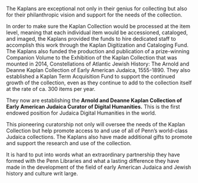 The Kaplans are exceptional not only in their genius for collecting but also for their philanthropic vision and support
for the needs of the collection.

In order to make sure the Kaplan Collection would be processed at the item level, meaning that each individual item
would be accessioned, cataloged, and imaged, the Kaplans provided the funds to hire dedicated staff to accomplish this
work through the Kaplan Digitization and Cataloging Fund. The Kaplans also funded the production and publication of a
prize-winning Companion Volume to the Exhibition of the Kaplan Collection that was mounted in 2014, Constellations of
Atlantic Jewish History: The Arnold and Deanne Kaplan Collection of Early American Judaica, 1555-1890. They also
established a Kaplan Term Acquisition Fund to support the continued growth of the collection, even as they continue to
add to the collection itself at the rate of ca. 300 items per year.

They now are establishing the
**Arnold and Deanne Kaplan Collection of Early American Judaica Curator of Digital Humanities.**
This is the first endowed position for Judaica Digital Humanities in the world.

This pioneering curatorship not only will oversee the needs of the Kaplan Collection but help promote access to and use
of all of Penn’s world-class Judaica collections. The Kaplans also have made additional gifts to promote and support the
research and use of the collection.

It is hard to put into words what an extraordinary partnership they have formed with the Penn Libraries and what a
lasting difference they have made in the development of the field of early American Judaica and Jewish history and
culture writ large.